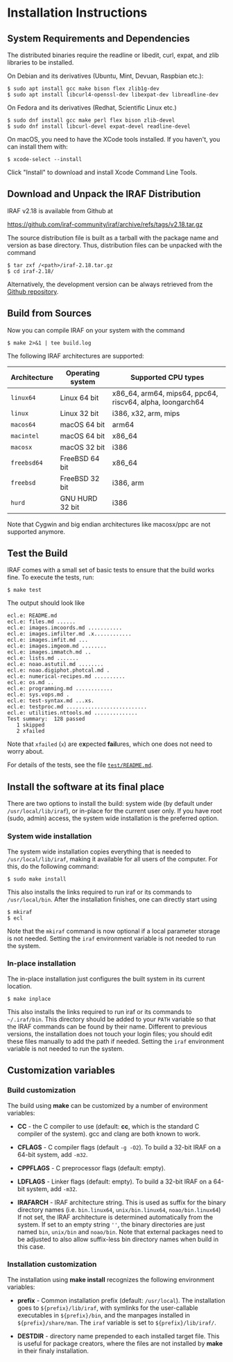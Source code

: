 # Installation Instructions

## System Requirements and Dependencies

The distributed binaries require the readline or libedit, curl, expat,
and zlib libraries to be installed.

On Debian and its derivatives (Ubuntu, Mint, Devuan, Raspbian etc.):

	$ sudo apt install gcc make bison flex zlib1g-dev
	$ sudo apt install libcurl4-openssl-dev libexpat-dev libreadline-dev

On Fedora and its derivatives (Redhat, Scientific Linux etc.)

	$ sudo dnf install gcc make perl flex bison zlib-devel
	$ sudo dnf install libcurl-devel expat-devel readline-devel

On macOS, you need to have the XCode tools installed. If you
haven't, you can install them with:

	$ xcode-select --install

Click "Install" to download and install Xcode Command Line Tools.


## Download and Unpack the IRAF Distribution

IRAF v2.18 is available from Github at

https://github.com/iraf-community/iraf/archive/refs/tags/v2.18.tar.gz

The source distribution file is built as a tarball with the package
name and version as base directory. Thus, distribution files can be
unpacked with the command

	$ tar zxf /<path>/iraf-2.18.tar.gz
	$ cd iraf-2.18/

Alternatively, the development version can be always retrieved from
the [Github repository](https://github.com/iraf-community/iraf).

## Build from Sources

Now you can compile IRAF on your system with the command

	$ make 2>&1 | tee build.log

The following IRAF architectures are supported:

Architecture | Operating system | Supported CPU types
-------------|------------------|---------------------------------------------
`linux64`    | Linux 64 bit     | x86\_64, arm64, mips64, ppc64, riscv64, alpha, loongarch64
`linux`      | Linux 32 bit     | i386, x32, arm, mips
`macos64`    | macOS 64 bit     | arm64
`macintel`   | macOS 64 bit     | x86\_64
`macosx`     | macOS 32 bit     | i386
`freebsd64`  | FreeBSD 64 bit   | x86\_64
`freebsd`    | FreeBSD 32 bit   | i386, arm
`hurd`       | GNU HURD 32 bit  | i386

Note that Cygwin and big endian architectures like macosx/ppc are not
supported anymore.

## Test the Build

IRAF comes with a small set of basic tests to ensure that the build
works fine. To execute the tests, run:

	$ make test

The output should look like

	ecl.e: README.md
	ecl.e: files.md ......
	ecl.e: images.imcoords.md ...........
	ecl.e: images.imfilter.md .x............
	ecl.e: images.imfit.md ...
	ecl.e: images.imgeom.md ........
	ecl.e: images.immatch.md ..
	ecl.e: lists.md .......
	ecl.e: noao.astutil.md ........
	ecl.e: noao.digiphot.photcal.md .
	ecl.e: numerical-recipes.md ..........
	ecl.e: os.md ..
	ecl.e: programming.md ............
	ecl.e: sys.vops.md .
	ecl.e: test-syntax.md ...xs.
	ecl.e: testproc.md ..........................
	ecl.e: utilities.nttools.md ..............
	Test summary:  128 passed
	   1 skipped
	   2 xfailed

Note that `xfailed` (`x`) are e**x**pected **fail**ures, which one
does not need to worry about.

For details of the tests, see the file [`test/README.md`](test/README.md).

## Install the software at its final place

There are two options to install the build: system wide (by default
under `/usr/local/lib/iraf`), or in-place for the current user
only. If you have root (sudo, admin) access, the system wide
installation is the preferred option.

### System wide installation

The system wide installation copies everything that is needed to
`/usr/local/lib/iraf`, making it available for all users of the
computer. For this, do the following command:

	$ sudo make install

This also installs the links required to run iraf or its commands to
`/usr/local/bin`. After the installation finishes, one can directly
start using

	$ mkiraf
	$ ecl

Note that the `mkiraf` command is now optional if a local parameter
storage is not needed. Setting the `iraf` environment variable is not
needed to run the system.

### In-place installation

The in-place installation just configures the built system in its
current location.

	$ make inplace

This also installs the links required to run iraf or its commands to
`~/.iraf/bin`. This directory should be added to your `PATH` variable
so that the IRAF commands can be found by their name. Different to
previous versions, the installation does not touch your login files;
you should edit these files manually to add the path if
needed. Setting the `iraf` environment variable is not needed to run
the system.

## Customization variables

### Build customization

The build using **make** can be customized by a number of environment
variables:

 * **CC** - the C compiler to use (default: **cc**, which is the
   standard C compiler of the system). gcc and clang are both known to
   work.

 * **CFLAGS** - C compiler flags (default `-g -O2`). To
   build a 32-bit IRAF on a 64-bit system, add `-m32`.

 * **CPPFLAGS** - C preprocessor flags (default: empty).

 * **LDFLAGS** - Linker flags (default: empty). To
   build a 32-bit IRAF on a 64-bit system, add `-m32`.

 * **IRAFARCH** - IRAF architecture string. This is used as suffix for
   the binary directory names (i.e. `bin.linux64`, `unix/bin.linux64`,
   `noao/bin.linux64`) If not set, the IRAF architecture is determined
   automatically from the system. If set to an empty string `''`, the
   binary directories are just named `bin`, `unix/bin` and
   `noao/bin`. Note that external packages need to be adjusted to also
   allow suffix-less bin directory names when build in this case.

### Installation customization

The installation using **make install** recognizes the following
environment variables:

 * **prefix** - Common installation prefix (default: `/usr/local`). The
   installation goes to `${prefix}/lib/iraf`, with symlinks for the
   user-callable executables in `${prefix}/bin`, and the manpages
   installed in `${prefix}/share/man`. The `iraf` variable is set to
   `${prefix}/lib/iraf/`.

 * **DESTDIR** - directory name prepended to each installed target
   file. This is useful for package creators, where the files are not
   installed by **make** in their finaly installation.
